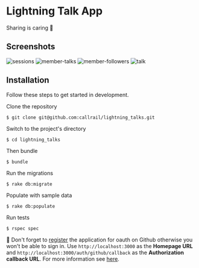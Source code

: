 # Lightning Talk App

Sharing is caring :purple_heart:

## Screenshots

![sessions](https://user-images.githubusercontent.com/2184939/30719189-8d0e04f6-9ef0-11e7-8639-3632ad5eb5e7.png)
![member-talks](https://user-images.githubusercontent.com/2184939/30719214-a0170962-9ef0-11e7-9d1c-ebabe76c74bc.png)
![member-followers](https://user-images.githubusercontent.com/2184939/30719125-4bce8b14-9ef0-11e7-91c3-9b89bf0a2f37.png)
![talk](https://user-images.githubusercontent.com/2184939/30719238-b587f09a-9ef0-11e7-84f7-b246624b58f1.png)

## Installation

Follow these steps to get started in development.

Clone the repository

    $ git clone git@github.com:callrail/lightning_talks.git

Switch to the project's directory

    $ cd lightning_talks

Then bundle

    $ bundle

Run the migrations

    $ rake db:migrate

Populate with sample data

    $ rake db:populate

Run tests

    $ rspec spec

:wave: Don't forget to [register](https://github.com/settings/applications/new) the application for oauth on Github otherwise you won't be able to sign in. Use `http://localhost:3000` as the **Homepage URL** and `http://localhost:3000/auth/github/callback` as the **Authorization callback URL**. For more information see [here](https://developer.github.com/apps/building-integrations/setting-up-and-registering-oauth-apps/registering-oauth-apps/).
